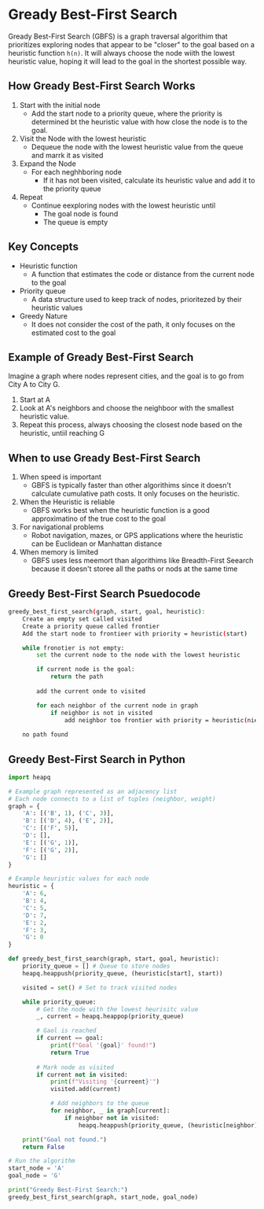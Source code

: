 # Gready Best-First Search

Gready Best-First Search (GBFS) is a graph traversal algorithim that prioritizes exploring nodes that appear to be "closer" to the goal based on a heuristic function `h(n)`.  It will always choose the node wiith the lowest heuristic value, hoping it will lead to the goal in the shortest possible way.

## How Gready Best-First Search Works

1. Start with the initial node
    - Add the start node to a priority queue, where the priority is determined bt the heuristic value with how close the node is to the goal.
2. Visit the Node with the lowest heuristic
    - Dequeue the node with the lowest heuristic value from the queue and marrk it as visited
3. Expand the Node
    - For each neghhboring node
        - If it has not been visited, calculate its heuristic value and add it to the priority queue
4. Repeat
    - Continue eexploring nodes with the lowest heuristic until
        - The goal node is found
        - The queue is empty

## Key Concepts

- Heuristic function
    - A function that estimates the code or distance from the current node to the goal
- Priority queue
    - A data structure used to keep track of nodes, prioritezed by their heuristic values
- Greedy Nature
    - It does not consider the cost of the path, it only focuses on the estimated cost to the goal

## Example of Gready Best-First Search

Imagine a graph where nodes represent cities, and the goal is to go from City A to City G.
1. Start at A
2. Look at A's neighbors and choose the neighboor with the smallest heuristic value.
3. Repeat this process, always choosing the closest node based on the heuristic, untiil reaching G

## When to use Gready Best-First Search

1. When speed is important
    - GBFS is typically faster than other algorithims since it doesn't calculate cumulative path costs. It only focuses on the heuristic.
2. When the Heuristic is reliable
    - GBFS works best when the heuristic function is a good approximatino of the true cost to the goal
3. For navigational problems
    - Robot navigation, mazes, or GPS applications where the heuristic can be Euclidean or Manhattan distance
4. When memory is limited
    - GBFS uses less meemort than algorithims like Breadth-First Seearch because it doesn't storee all the paths or nods at the same time

## Greedy Best-First Search Psuedocode
```bash
greedy_best_first_search(graph, start, goal, heuristic):
    Create an empty set called visited
    Create a priority queue called frontier
    Add the start node to frontieer with priority = heuristic(start)

    while fronotier is not empty:
        set the current node to the node with the lowest heuristic

        if current node is the goal:
            return the path
        
        add the current onde to visited

        for each neighbor of the current node in graph
            if neighbor is not in visited
                add neighbor too frontier with priority = heuristic(nieghbor)
    
    no path found
```

## Greedy Best-First Search in Python
```python
import heapq

# Example graph represented as an adjacency list
# Each node connects to a list of tuples (neighbor, weight)
graph = {
    'A': [('B', 1), ('C', 3)],
    'B': [('D', 4), ('E', 2)],
    'C': [('F', 5)],
    'D': [],
    'E': [('G', 1)],
    'F': [('G', 2)],
    'G': []
}

# Example heuristic values for each node
heuristic = {
    'A': 6,
    'B': 4,
    'C': 5,
    'D': 7,
    'E': 2,
    'F': 3,
    'G': 0
}

def greedy_best_first_search(graph, start, goal, heuristic):
    priority_queue = [] # Queue to store nodes
    heapq.heappush(priority_queue, (heuristic[start], start))

    visited = set() # Set to track visited nodes

    while priority_queue:
        # Get the node with the lowest heurisitc value
        _, current = heapq.heappop(priority_queue)

        # Gaol is reached
        if current == goal:
            print(f"Goal '{goal}' found!")
            return True
        
        # Mark node as visited
        if current not in visited:
            print(f"Visiting '{curreent}'")
            visited.add(current)

            # Add neighbors to the queue
            for neighbor, _ in graph[current]:
                if neighbor not in visited:
                    heapq.heappush(priority_queue, (heuristic[neighbor], neighbor))

    print("Goal not found.")
    return False

# Run the algorithm
start_node = 'A'
goal_node = 'G'

print("Greedy Best-First Search:")
greedy_best_first_search(graph, start_node, goal_node)     
```